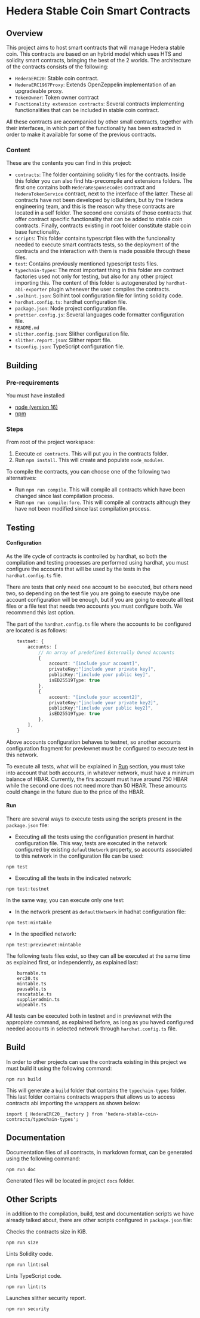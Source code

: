 # Hedera Stable Coin Smart Contracts

## Overview

This project aims to host smart contracts that will manage Hedera stable coin. This contracts are based on an hybrid model which uses HTS and solidity smart contracts, bringing the best of the 2 worlds.
The architecture of the contracts consists of the following:

 - `HederaERC20`: Stable coin contract.
 - `HederaERC1967Proxy`: Extends OpenZeppelin implementation of an upgradeable proxy.
 - `TokenOwner`: Token owner contract
 - `Functionality extension contracts`: Several contracts implementing functionalities that can be included in stable coin contract.

All these contracts are accompanied by other small contracts, together with their interfaces, in which part of the functionality has been extracted in order to make it available for some of the previous contracts.

### Content

These are the contents you can find in this project:

 - `contracts`: The folder containing solidity files for the contracts. Inside this folder you can also find hts-precompile and extensions folders. The first one contains both `HederaResponseCodes` contract and `HederaTokenService` contract, next to the interface of the latter. These all contracts have not been developed by ioBuilders, but by the Hedera engineering team, and this is the reason why these contracts are located in a self folder. The second one consists of those contracts that offer contract specific functionality that can be added to stable coin contracts. Finally, contracts existing in root folder constitute stable coin base functionality.
 - `scripts`: This folder contains typescript files with the funcionality needed to execute smart contracts tests, so the deployment of the contracts and the interaction with them is made possible through these files.
 - `test`: Contains previously mentioned typescript tests files.
 - `typechain-types`: The most important thing in this folder are contract factories used not only for testing, but also for any other project importing this. The content of this folder is autogenerated by `hardhat-abi-exporter` plugin whenever the user compiles the contracts.
 - `.solhint.json`: Solhint tool configuration file for linting solidity code.
 - `hardhat.config.ts`: hardhat configuration file.
 - `package.json`: Node project configuration file.
 - `prettier.config.js`: Several languages code formatter configuration file.
 - `README.md`
 - `slither.config.json`: Slither configuration file.
 - `slither.report.json`: Slither report file.
 - `tsconfig.json`: TypeScript configuration file.

## Building

### Pre-requirements

You must have installed

- [node (version 16)](https://nodejs.org/en/about/)
- [npm](https://www.npmjs.com/)

### Steps

From root of the project workspace:

1. Execute `cd contracts`. This will put you in the contracts folder.
2. Run `npm install`. This will create and populate `node_modules`.

To compile the contracts, you can choose one of the following two alternatives:

- Run `npm run compile`. This will compile all contracts which have been changed since last compilation process.
- Run `npm run compile:fore`. This will compile all contracts although they have not been modified since last compilation process.

## Testing

#### Configuration

As the life cycle of contracts is controlled by hardhat, so both the compilation and testing processes are performed using hardhat, you must configure the accounts that will be used by the tests in the `hardhat.config.ts` file.

There are tests that only need one account to be executed, but others need two, so depending on the test file you are going to execute maybe one account configuration will be enough, but if you are going to execute all test files or a file test that needs two accounts you must configure both. We recommend this last option.

The part of the `hardhat.config.ts` file where the accounts to be configured are located is as follows:

```hardhat.config.ts
    testnet: {
        accounts: [
            // An array of predefined Externally Owned Accounts
            {
                account: "[include your account]",
                privateKey:"[include your private key]",
                publicKey:"[include your public key]",
                isED25519Type: true
            },
            {           
                account: "[include your account2]",
                privateKey:"[include your private key2]",
                publicKey:"[include your public key2]",
                isED25519Type: true
            },
        ],
    }
```

Above accounts configuration behaves to testnet, so another accounts configuration fragment for previewnet must be configured to execute test in this network.

To execute all tests, what will be explained in [Run](Run) section, you must take into account that both accounts, in whatever network, must have a minimum balance of HBAR. Currently, the firs account must have around 750 HBAR while the second one does not need more than 50 HBAR. These amounts could change in the future due to the price of the HBAR.

#### Run

There are several ways to execute tests using the scripts present in the `package.json` file:

 - Executing all the tests using the configuration present in hardhat configuration file. This way, tests are executed in the network configured by existing `defaultNetwork` property, so accounts associated to this network in the configuration file can be used:
```shell
npm test
```
 - Executing all the tests in the indicated network:
```shell
npm test:testnet
```

In the same way, you can execute only one test:
 - In the network present as `defaultNetwork` in hadhat configuration file:
```shell
npm test:mintable
```

 - In the specified network:
```shell
npm test:previewnet:mintable
```

The following tests files exist, so they can all be executed at the same time as explained first, or independently, as explained last:

```tests files
    burnable.ts
    erc20.ts
    mintable.ts
    pausable.ts
    rescatable.ts
    supplieradmin.ts
    wipeable.ts
```

All tests can be executed both in testnet and in previewnet with the appropiate command, as explained before, as long as you haved configured needed accounts in selected network through `hardhat.config.ts` file.

## Build

In order to other projects can use the contracts existing in this project we must build it using the following command:
```shell
npm run build
```

This will generate a `build` folder that contains the `typechain-types` folder. This last folder contains contracts wrappers that allows us to access contracts abi importing the wrappers as shown below:

```code
import { HederaERC20__factory } from 'hedera-stable-coin-contracts/typechain-types';
```

## Documentation

Documentation files of all contracts, in markdown format, can be generated using the following command:
```shell
npm run doc
```

Generated files will be located in project `docs` folder.

## Other Scripts

in addition to the compilation, build, test and documentation scripts we have already talked about, there are other scripts configured in `package.json` file:

Checks the contracts size in KiB.
```shell
npm run size
```

Lints Solidity code.
```shell
npm run lint:sol
```

Lints TypeScript code.
```shell
npm run lint:ts
```

Launches slither security report.
```shell
npm run security
```
